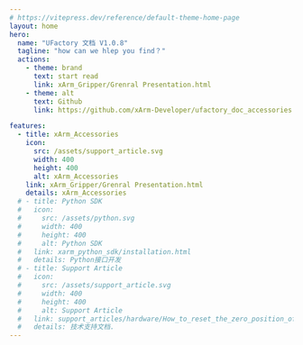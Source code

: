 ```yaml
---
# https://vitepress.dev/reference/default-theme-home-page
layout: home
hero:
  name: "UFactory 文档 V1.0.8"
  tagline: "how can we hlep you find？"
  actions:
    - theme: brand
      text: start read
      link: xArm_Gripper/Grenral Presentation.html
    - theme: alt
      text: Github
      link: https://github.com/xArm-Developer/ufactory_doc_accessories

features:
  - title: xArm_Accessories
    icon: 
      src: /assets/support_article.svg
      width: 400
      height: 400
      alt: xArm_Accessories
    link: xArm_Gripper/Grenral Presentation.html
    details: xArm_Accessories
  # - title: Python SDK
  #   icon: 
  #     src: /assets/python.svg
  #     width: 400
  #     height: 400
  #     alt: Python SDK
  #   link: xarm_python_sdk/installation.html
  #   details: Python接口开发
  # - title: Support Article
  #   icon: 
  #     src: /assets/support_article.svg
  #     width: 400
  #     height: 400
  #     alt: Support Article
  #   link: support_articles/hardware/How_to_reset_the_zero_position_of_xArm_Gripper.html
  #   details: 技术支持文档.
---
```


